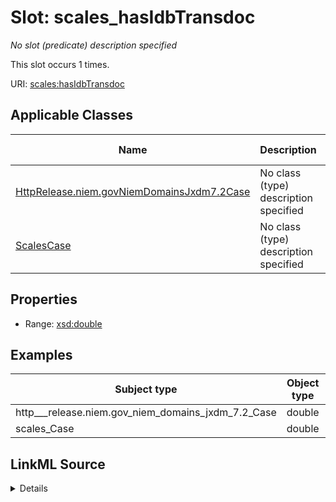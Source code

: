 

# Slot: scales_hasIdbTransdoc


_No slot (predicate) description specified_






This slot occurs 1 times.


URI: [scales:hasIdbTransdoc](http://schemas.scales-okn.org/rdf/scales#hasIdbTransdoc)



<!-- no inheritance hierarchy -->





## Applicable Classes

| Name | Description | Modifies Slot |
| --- | --- | --- |
| [HttpRelease.niem.govNiemDomainsJxdm7.2Case](../classes/HttpRelease.niem.govNiemDomainsJxdm7.2Case.md) | No class (type) description specified |  yes  |
| [ScalesCase](../classes/ScalesCase.md) | No class (type) description specified |  yes  |







## Properties

* Range: [xsd:double](http://www.w3.org/2001/XMLSchema#double)






## Examples

| Subject type | Object type | Example subject | Example object | Occurrences |
| --- | --- | --- | --- | --- |
| http___release.niem.gov_niem_domains_jxdm_7.2_Case | double | scales:/CaseCivil | -8.0 | 1 |
| scales_Case | double | scales:/CaseCivil | -8.0 | 1 |




## LinkML Source

<details>

```yaml
name: scales_hasIdbTransdoc
annotations:
  count:
    tag: count
    value: 1
description: No slot (predicate) description specified
examples:
- object:
    example_object: '-8.0'
    example_object_type: double
    example_predicate: scales:hasIdbTransdoc
    example_subject: scales:/CaseCivil
    example_subject_type: http___release.niem.gov_niem_domains_jxdm_7.2_Case
- object:
    example_object: '-8.0'
    example_object_type: double
    example_predicate: scales:hasIdbTransdoc
    example_subject: scales:/CaseCivil
    example_subject_type: scales_Case
from_schema: scales-kg
rank: 1000
slot_uri: scales:hasIdbTransdoc
alias: scales_hasIdbTransdoc
domain_of:
- http___release.niem.gov_niem_domains_jxdm_7.2_Case
- scales_Case
range: double

```
</details>